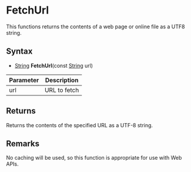 # FetchUrl

This functions returns the contents of a web page or online file as a UTF8 string.

## Syntax

- [String](String.md) **FetchUrl**(const [String](String.md) url)

| Parameter | Description |
|---|---|
| url | URL to fetch |

## Returns

Returns the contents of the specified URL as a UTF-8 string.

## Remarks

No caching will be used, so this function is appropriate for use with Web APIs.
